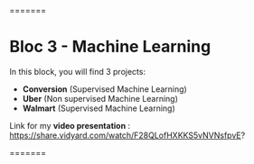 =======

# Bloc 3 - Machine Learning

In this block, you will find 3 projects:

- **Conversion** (Supervised Machine Learning)
- **Uber** (Non supervised Machine Learning)
- **Walmart** (Supervised Machine Learning)

Link for my **video presentation** : https://share.vidyard.com/watch/F28QLofHXKKS5vNVNsfpvE?

=======